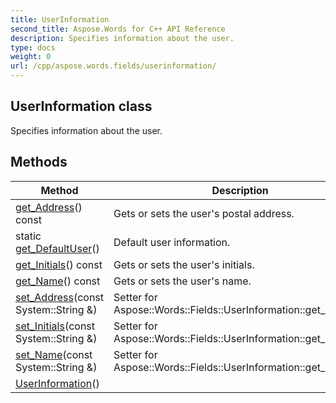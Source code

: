 ```yaml
---
title: UserInformation
second_title: Aspose.Words for C++ API Reference
description: Specifies information about the user. 
type: docs
weight: 0
url: /cpp/aspose.words.fields/userinformation/
---
```

## UserInformation class


Specifies information about the user. 

## Methods

| Method | Description |
| --- | --- |
| [get_Address](./get_address/)() const | Gets or sets the user's postal address.  |
| static [get_DefaultUser](./get_defaultuser/)() | Default user information.  |
| [get_Initials](./get_initials/)() const | Gets or sets the user's initials.  |
| [get_Name](./get_name/)() const | Gets or sets the user's name.  |
| [set_Address](./set_address/)(const System::String &) | Setter for Aspose::Words::Fields::UserInformation::get_Address.  |
| [set_Initials](./set_initials/)(const System::String &) | Setter for Aspose::Words::Fields::UserInformation::get_Initials.  |
| [set_Name](./set_name/)(const System::String &) | Setter for Aspose::Words::Fields::UserInformation::get_Name.  |
| [UserInformation](./userinformation/)() |  |
